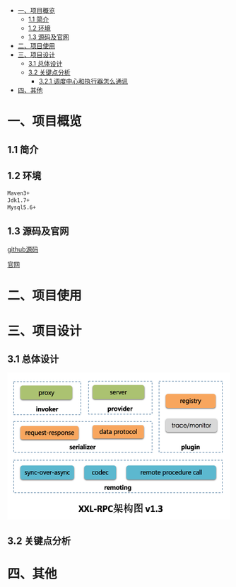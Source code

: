 * [一、项目概览](#一数据类型)
    * [1.1 简介](#11-简介) 
    * [1.2 环境](#12-环境)
    * [1.3 源码及官网](#13-源码及官网)
* [二、项目使用](#二项目使用)
* [三、项目设计](#三项目设计)
    * [3.1 总体设计](#31-总体设计)
    * [3.2 关键点分析](#32-关键点分析)
        * [3.2.1 调度中心和执行器怎么通讯](#321-调度中心和执行器怎么通讯)  
* [四、其他](#四其他)

# 一、项目概览

## 1.1 简介

## 1.2 环境
```aidl
Maven3+
Jdk1.7+
Mysql5.6+
```
## 1.3 源码及官网

[github源码](https://github.com/xuxueli/xxl-job/)

[官网](http://www.xuxueli.com/xxl-job)

# 二、项目使用

# 三、项目设计

## 3.1 总体设计
![总体架构图](pic/XXL-RPC-OverALL.png)


## 3.2 关键点分析


# 四、其他
